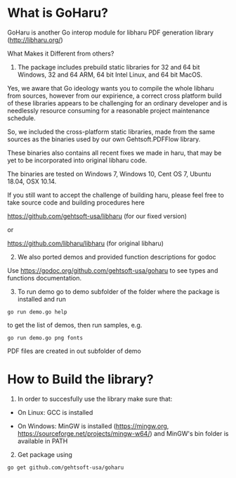 # What is GoHaru? 

GoHaru is another Go interop module for libharu PDF generation library (http://libharu.org/)

What Makes it Different from others? 

1) The package includes prebuild static libraries for 32 and 64 bit Windows, 32 and 64 ARM, 64 bit Intel Linux, and 64 bit MacOS. 

Yes, we aware that Go ideology wants you to compile the whole libharu from sources, however from our expirience, a correct cross 
platform build of these libraries appears to be challenging for an ordinary developer and is needlessly resource consuming for a reasonable project maintenance schedule. 

So, we included the  cross-platform static libraries, made from the same sources as the binaries used by our own Gehtsoft.PDFFlow library. 

These binaries also contains all recent fixes we made in haru, that may be yet to be incorporated into original libharu code. 

The binaries are tested on Windows 7, Windows 10, Cent OS 7, Ubuntu 18.04, OSX 10.14.

If you still want to accept the challenge of building haru, please feel free to take source code and building procedures here

https://github.com/gehtsoft-usa/libharu (for our fixed version)

or 

https://github.com/libharu/libharu (for original libharu)

2)  We also ported demos and provided function descriptions for godoc 

Use https://godoc.org/github.com/gehtsoft-usa/goharu to see types and functions documentation. 

3) To run demo go to demo subfolder of the folder where the package is installed and run

`go run demo.go help`

to get the list of demos, then run samples, e.g. 

`go run demo.go png fonts`

PDF files are created in out subfolder of demo

# How to Build the library?  

1) In order to succesfully use the library make sure that:

- On Linux: GCC is installed 

- On Windows: MinGW is installed (https://mingw.org, https://sourceforge.net/projects/mingw-w64/) and MinGW's bin folder is available in 
PATH

2) Get package using 

`go get github.com/gehtsoft-usa/goharu`
